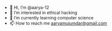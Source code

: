 - 👋 Hi, I’m @aarya-12
- 👀 I’m interested in ethical hacking
- 🌱 I’m currently learning computer science
- 📫 How to reach me aaryamujumdar@gmail.com

<!---
aarya-12/aarya-12 is a ✨ special ✨ repository because its `README.md` (this file) appears on your GitHub profile.
You can click the Preview link to take a look at your changes.
--->
